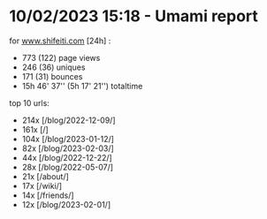 # 10/02/2023 15:18 - Umami report
for www.shifeiti.com [24h] :

 - 773 (122) page views
 - 246 (36) uniques
 - 171 (31) bounces
 - 15h 46' 37'' (5h 17' 21'') totaltime


top 10 urls:
 - 214x [/blog/2022-12-09/]
 - 161x [/]
 - 104x [/blog/2023-01-12/]
 - 82x [/blog/2023-02-03/]
 - 44x [/blog/2022-12-22/]
 - 28x [/blog/2022-05-07/]
 - 21x [/about/]
 - 17x [/wiki/]
 - 14x [/friends/]
 - 12x [/blog/2023-02-01/]


